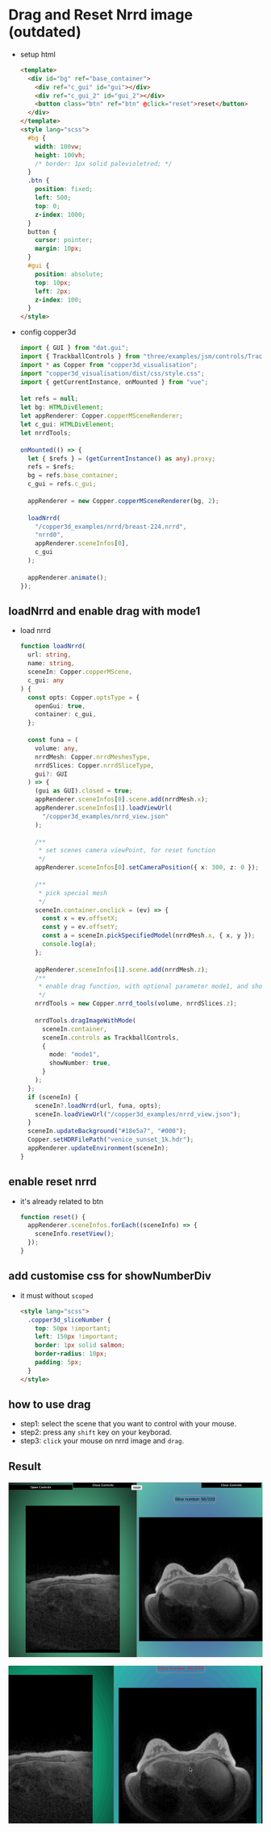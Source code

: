 # Drag and Reset Nrrd image (outdated)

- setup html

  ```html
  <template>
    <div id="bg" ref="base_container">
      <div ref="c_gui" id="gui"></div>
      <div ref="c_gui_2" id="gui_2"></div>
      <button class="btn" ref="btn" @click="reset">reset</button>
    </div>
  </template>
  <style lang="scss">
    #bg {
      width: 100vw;
      height: 100vh;
      /* border: 1px solid palevioletred; */
    }
    .btn {
      position: fixed;
      left: 500;
      top: 0;
      z-index: 1000;
    }
    button {
      cursor: pointer;
      margin: 10px;
    }
    #gui {
      position: absolute;
      top: 10px;
      left: 2px;
      z-index: 100;
    }
  </style>
  ```

- config copper3d

  ```ts
  import { GUI } from "dat.gui";
  import { TrackballControls } from "three/examples/jsm/controls/TrackballControls";
  import * as Copper from "copper3d_visualisation";
  import "copper3d_visualisation/dist/css/style.css";
  import { getCurrentInstance, onMounted } from "vue";

  let refs = null;
  let bg: HTMLDivElement;
  let appRenderer: Copper.copperMSceneRenderer;
  let c_gui: HTMLDivElement;
  let nrrdTools;

  onMounted(() => {
    let { $refs } = (getCurrentInstance() as any).proxy;
    refs = $refs;
    bg = refs.base_container;
    c_gui = refs.c_gui;

    appRenderer = new Copper.copperMSceneRenderer(bg, 2);

    loadNrrd(
      "/copper3d_examples/nrrd/breast-224.nrrd",
      "nrrd0",
      appRenderer.sceneInfos[0],
      c_gui
    );

    appRenderer.animate();
  });
  ```

## loadNrrd and enable drag with mode1

- load nrrd

  ```ts
  function loadNrrd(
    url: string,
    name: string,
    sceneIn: Copper.copperMScene,
    c_gui: any
  ) {
    const opts: Copper.optsType = {
      openGui: true,
      container: c_gui,
    };

    const funa = (
      volume: any,
      nrrdMesh: Copper.nrrdMeshesType,
      nrrdSlices: Copper.nrrdSliceType,
      gui?: GUI
    ) => {
      (gui as GUI).closed = true;
      appRenderer.sceneInfos[0].scene.add(nrrdMesh.x);
      appRenderer.sceneInfos[1].loadViewUrl(
        "/copper3d_examples/nrrd_view.json"
      );

      /**
       * set scenes camera viewPoint, for reset function
       */
      appRenderer.sceneInfos[0].setCameraPosition({ x: 300, z: 0 });

      /**
       * pick special mesh
       */
      sceneIn.container.onclick = (ev) => {
        const x = ev.offsetX;
        const y = ev.offsetY;
        const a = sceneIn.pickSpecifiedModel(nrrdMesh.x, { x, y });
        console.log(a);
      };

      appRenderer.sceneInfos[1].scene.add(nrrdMesh.z);
      /**
       * enable drag function, with optional parameter mode1, and show slice number div.
       */
      nrrdTools = new Copper.nrrd_tools(volume, nrrdSlices.z);

      nrrdTools.dragImageWithMode(
        sceneIn.container,
        sceneIn.controls as TrackballControls,
        {
          mode: "mode1",
          showNumber: true,
        }
      );
    };
    if (sceneIn) {
      sceneIn?.loadNrrd(url, funa, opts);
      sceneIn.loadViewUrl("/copper3d_examples/nrrd_view.json");
    }
    sceneIn.updateBackground("#18e5a7", "#000");
    Copper.setHDRFilePath("venice_sunset_1k.hdr");
    appRenderer.updateEnvironment(sceneIn);
  }
  ```

## enable reset nrrd

- it's already related to btn

  ```ts
  function reset() {
    appRenderer.sceneInfos.forEach((sceneInfo) => {
      sceneInfo.resetView();
    });
  }
  ```

## add customise css for showNumberDiv

- it must without `scoped`

  ```html
  <style lang="scss">
    .copper3d_sliceNumber {
      top: 50px !important;
      left: 150px !important;
      border: 1px solid salmon;
      border-radius: 10px;
      padding: 5px;
    }
  </style>
  ```

## how to use drag

- step1: select the scene that you want to control with your mouse.
- step2: press any `shift` key on your keyborad.
- step3: `click` your mouse on nrrd image and `drag`.

## Result

![](../_static/images/t_11.jpg)

![](../_static/images/t_11_1.gif)
